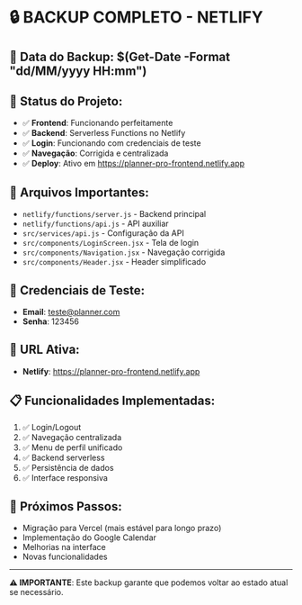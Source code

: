 # 🔒 BACKUP COMPLETO - NETLIFY

## 📅 Data do Backup: $(Get-Date -Format "dd/MM/yyyy HH:mm")

## 🎯 Status do Projeto:
- ✅ **Frontend**: Funcionando perfeitamente
- ✅ **Backend**: Serverless Functions no Netlify
- ✅ **Login**: Funcionando com credenciais de teste
- ✅ **Navegação**: Corrigida e centralizada
- ✅ **Deploy**: Ativo em https://planner-pro-frontend.netlify.app

## 📁 Arquivos Importantes:
- `netlify/functions/server.js` - Backend principal
- `netlify/functions/api.js` - API auxiliar
- `src/services/api.js` - Configuração da API
- `src/components/LoginScreen.jsx` - Tela de login
- `src/components/Navigation.jsx` - Navegação corrigida
- `src/components/Header.jsx` - Header simplificado

## 🔑 Credenciais de Teste:
- **Email**: teste@planner.com
- **Senha**: 123456

## 🚀 URL Ativa:
- **Netlify**: https://planner-pro-frontend.netlify.app

## 📋 Funcionalidades Implementadas:
1. ✅ Login/Logout
2. ✅ Navegação centralizada
3. ✅ Menu de perfil unificado
4. ✅ Backend serverless
5. ✅ Persistência de dados
6. ✅ Interface responsiva

## 🔄 Próximos Passos:
- Migração para Vercel (mais estável para longo prazo)
- Implementação do Google Calendar
- Melhorias na interface
- Novas funcionalidades

---
**⚠️ IMPORTANTE**: Este backup garante que podemos voltar ao estado atual se necessário.
